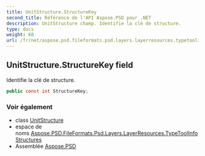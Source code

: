 ```yaml
---
title: UnitStructure.StructureKey
second_title: Référence de l'API Aspose.PSD pour .NET
description: UnitStructure champ. Identifie la clé de structure.
type: docs
weight: 60
url: /fr/net/aspose.psd.fileformats.psd.layers.layerresources.typetoolinfostructures/unitstructure/structurekey/
---
```

## UnitStructure.StructureKey field

Identifie la clé de structure.

```csharp
public const int StructureKey;
```

### Voir également

* class [UnitStructure](../)
* espace de noms [Aspose.PSD.FileFormats.Psd.Layers.LayerResources.TypeToolInfoStructures](../../unitstructure/)
* Assemblée [Aspose.PSD](../../../)



